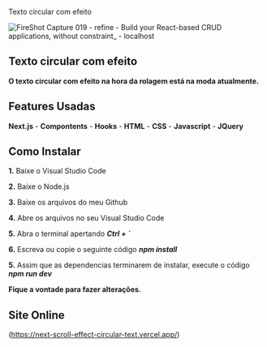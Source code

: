 Texto circular com efeito

![FireShot Capture 019 - refine - Build your React-based CRUD applications, without constraint_ - localhost](https://user-images.githubusercontent.com/110235876/222924280-eca2c728-21ef-4a1f-8db5-a0ca6ddcb43e.png)

## Texto circular com efeito

**O texto circular com efeito na hora da rolagem está na moda atualmente.**

## Features Usadas
**Next.js** - **Compontents** - **Hooks** - **HTML** - **CSS** - **Javascript** - **JQuery**

## Como Instalar
**1.** Baixe o Visual Studio Code

**2.** Baixe o Node.js

**3.** Baixe os arquivos do meu Github

**4.** Abre os arquivos no seu Visual Studio Code

**5.** Abra o terminal apertando ***Ctrl + `***

**6.** Escreva ou copie o seguinte código ***npm install***

**5.** Assim que as dependencias terminarem de instalar, execute o código ***npm run dev***

**Fique a vontade para fazer alterações.**

## Site Online
(https://next-scroll-effect-circular-text.vercel.app/)
